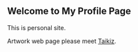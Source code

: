 ## Welcome to My Profile Page

This is personal site.

Artwork web page please meet [Taikiz](https://taikiz.weebly.com/).
